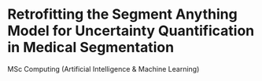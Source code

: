 # Retrofitting the Segment Anything Model for Uncertainty Quantification in Medical Segmentation
MSc Computing (Artificial Intelligence &amp; Machine Learning)
